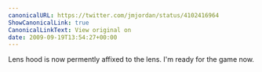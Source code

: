 ```yaml
---
canonicalURL: https://twitter.com/jmjordan/status/4102416964
ShowCanonicalLink: true
CanonicalLinkText: View original on
date: 2009-09-19T13:54:27+00:00
---
```

Lens hood is now permently affixed to the lens. I'm ready for the game now.